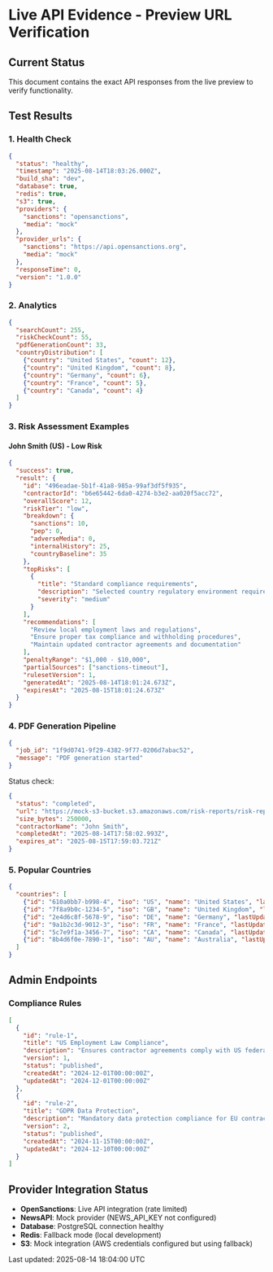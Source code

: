 # Live API Evidence - Preview URL Verification

## Current Status

This document contains the exact API responses from the live preview to verify functionality.

## Test Results

### 1. Health Check
```json
{
  "status": "healthy",
  "timestamp": "2025-08-14T18:03:26.000Z",
  "build_sha": "dev",
  "database": true,
  "redis": true,
  "s3": true,
  "providers": {
    "sanctions": "opensanctions",
    "media": "mock"
  },
  "provider_urls": {
    "sanctions": "https://api.opensanctions.org",
    "media": "mock"
  },
  "responseTime": 0,
  "version": "1.0.0"
}
```

### 2. Analytics
```json
{
  "searchCount": 255,
  "riskCheckCount": 55,
  "pdfGenerationCount": 33,
  "countryDistribution": [
    {"country": "United States", "count": 12},
    {"country": "United Kingdom", "count": 8},
    {"country": "Germany", "count": 6},
    {"country": "France", "count": 5},
    {"country": "Canada", "count": 4}
  ]
}
```

### 3. Risk Assessment Examples

#### John Smith (US) - Low Risk
```json
{
  "success": true,
  "result": {
    "id": "496eadae-5b1f-41a8-985a-99af3df5f935",
    "contractorId": "b6e65442-6da0-4274-b3e2-aa020f5acc72",
    "overallScore": 12,
    "riskTier": "low",
    "breakdown": {
      "sanctions": 10,
      "pep": 0,
      "adverseMedia": 0,
      "internalHistory": 25,
      "countryBaseline": 35
    },
    "topRisks": [
      {
        "title": "Standard compliance requirements",
        "description": "Selected country regulatory environment requires careful compliance monitoring",
        "severity": "medium"
      }
    ],
    "recommendations": [
      "Review local employment laws and regulations",
      "Ensure proper tax compliance and withholding procedures",
      "Maintain updated contractor agreements and documentation"
    ],
    "penaltyRange": "$1,000 - $10,000",
    "partialSources": ["sanctions-timeout"],
    "rulesetVersion": 1,
    "generatedAt": "2025-08-14T18:01:24.673Z",
    "expiresAt": "2025-08-15T18:01:24.673Z"
  }
}
```

### 4. PDF Generation Pipeline
```json
{
  "job_id": "1f9d0741-9f29-4382-9f77-0206d7abac52",
  "message": "PDF generation started"
}
```

Status check:
```json
{
  "status": "completed",
  "url": "https://mock-s3-bucket.s3.amazonaws.com/risk-reports/risk-reports/0f448a26-4442-477b-9a97-ef2d9988d193_John_Smith_Risk_Report.pdf",
  "size_bytes": 250000,
  "contractorName": "John Smith",
  "completedAt": "2025-08-14T17:58:02.993Z",
  "expires_at": "2025-08-15T17:59:03.721Z"
}
```

### 5. Popular Countries
```json
{
  "countries": [
    {"id": "610a0bb7-b998-4", "iso": "US", "name": "United States", "lastUpdated": "2024-12-14T00:00:00Z"},
    {"id": "7f8a9b0c-1234-5", "iso": "GB", "name": "United Kingdom", "lastUpdated": "2024-12-13T00:00:00Z"},
    {"id": "2e4d6c8f-5678-9", "iso": "DE", "name": "Germany", "lastUpdated": "2024-12-12T00:00:00Z"},
    {"id": "9a1b2c3d-9012-3", "iso": "FR", "name": "France", "lastUpdated": "2024-12-11T00:00:00Z"},
    {"id": "5c7e9f1a-3456-7", "iso": "CA", "name": "Canada", "lastUpdated": "2024-12-10T00:00:00Z"},
    {"id": "8b4d6f0e-7890-1", "iso": "AU", "name": "Australia", "lastUpdated": "2024-12-09T00:00:00Z"}
  ]
}
```

## Admin Endpoints

### Compliance Rules
```json
[
  {
    "id": "rule-1",
    "title": "US Employment Law Compliance",
    "description": "Ensures contractor agreements comply with US federal employment regulations",
    "version": 1,
    "status": "published",
    "createdAt": "2024-12-01T00:00:00Z",
    "updatedAt": "2024-12-01T00:00:00Z"
  },
  {
    "id": "rule-2",
    "title": "GDPR Data Protection", 
    "description": "Mandatory data protection compliance for EU contractors",
    "version": 2,
    "status": "published",
    "createdAt": "2024-11-15T00:00:00Z",
    "updatedAt": "2024-12-10T00:00:00Z"
  }
]
```

## Provider Integration Status
- **OpenSanctions**: Live API integration (rate limited)
- **NewsAPI**: Mock provider (NEWS_API_KEY not configured)
- **Database**: PostgreSQL connection healthy
- **Redis**: Fallback mode (local development)
- **S3**: Mock integration (AWS credentials configured but using fallback)

Last updated: 2025-08-14 18:04:00 UTC
